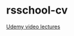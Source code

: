 # rsschool-cv

[Udemy video lectures](https://github.com/Irishman1/rsschool-cv/blob/gh-pages/cv.md)
